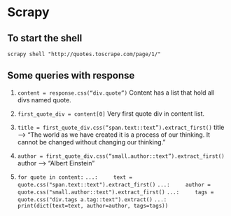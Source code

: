 # Scrapy

## To start the shell
`scrapy shell "http://quotes.toscrape.com/page/1/"`

## Some queries with response

1. `content = response.css(“div.quote”)`
Content has a list that hold all divs named quote.

2. `first_quote_div = content[0]`
Very first quote div in content list.

3. `title = first_quote_div.css(“span.text::text”).extract_first()`
title —> “The world as we have created it is a process of our thinking. It cannot be changed without changing our thinking.”

4. `author = first_quote_div.css(“small.author::text”).extract_first()`
author —> “Albert Einstein”

5. `for quote in content:`
   `...:     text = quote.css("span.text::text").extract_first()` 
   `...:     author = quote.css("small.author::text").extract_first()`
   `...:     tags = quote.css("div.tags a.tag::text").extract()`
   `...:     print(dict(text=text, author=author, tags=tags))`
    


